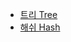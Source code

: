- [트리 Tree](https://github.com/daengnyangffojjag/CS-Interview/blob/main/Data_Structure/tree.md)
- [해쉬 Hash](https://github.com/daengnyangffojjag/CS-Interview/blob/main/Data_Structure/hash.md)
